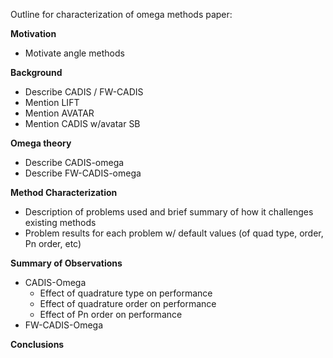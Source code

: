 Outline for characterization of omega methods paper:

**Motivation**
* Motivate angle methods 

**Background**
* Describe CADIS / FW-CADIS
* Mention LIFT
* Mention AVATAR
* Mention CADIS w/avatar SB

**Omega theory**
* Describe CADIS-omega
* Describe FW-CADIS-omega

**Method Characterization**
* Description of problems used and brief summary of how it challenges existing
  methods
* Problem results for each problem w/ default values (of quad type, order, Pn
  order, etc)

**Summary of Observations**
* CADIS-Omega
    * Effect of quadrature type on performance
    * Effect of quadrature order on performance
    * Effect of Pn order on performance
* FW-CADIS-Omega

**Conclusions**

